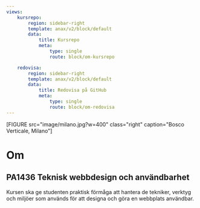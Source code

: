 ```yaml
---
views:
    kursrepo:
        region: sidebar-right
        template: anax/v2/block/default
        data:
            title: Kursrepo
            meta: 
                type: single
                route: block/om-kursrepo

    redovisa:
        region: sidebar-right
        template: anax/v2/block/default
        data:
            title: Redovisa på GitHub
            meta: 
                type: single
                route: block/om-redovisa
---
```


[FIGURE src="image/milano.jpg?w=400" class="right" caption="Bosco Verticale, Milano"]

Om
=========================

PA1436 Teknisk webbdesign och användbarhet
----------------------------------------------------

Kursen ska ge studenten praktisk förmåga att hantera de tekniker, verktyg och miljöer som används för att designa och göra en webbplats användbar.
